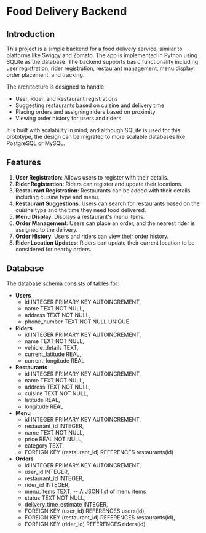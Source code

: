 # Food Delivery Backend

## Introduction

This project is a simple backend for a food delivery service, similar to platforms like Swiggy and Zomato. The app is implemented in Python using SQLite as the database. The backend supports basic functionality including user registration, rider registration, restaurant management, menu display, order placement, and tracking.

The architecture is designed to handle:
- User, Rider, and Restaurant registrations
- Suggesting restaurants based on cuisine and delivery time
- Placing orders and assigning riders based on proximity
- Viewing order history for users and riders

It is built with scalability in mind, and although SQLite is used for this prototype, the design can be migrated to more scalable databases like PostgreSQL or MySQL.

## Features

1. **User Registration**: Allows users to register with their details.
2. **Rider Registration**: Riders can register and update their locations.
3. **Restaurant Registration**: Restaurants can be added with their details including cuisine type and menu.
4. **Restaurant Suggestions**: Users can search for restaurants based on the cuisine type and the time they need food delivered.
5. **Menu Display**: Displays a restaurant's menu items.
6. **Order Management**: Users can place an order, and the nearest rider is assigned to the delivery.
7. **Order History**: Users and riders can view their order history.
8. **Rider Location Updates**: Riders can update their current location to be considered for nearby orders.

## Database

The database schema consists of tables for:
- **Users**
  - id INTEGER PRIMARY KEY AUTOINCREMENT,
  - name TEXT NOT NULL,
  - address TEXT NOT NULL,
  - phone_number TEXT NOT NULL UNIQUE
- **Riders**
    - id INTEGER PRIMARY KEY AUTOINCREMENT,
    - name TEXT NOT NULL,
    - vehicle_details TEXT,
    - current_latitude REAL,
    - current_longitude REAL
- **Restaurants**
    - id INTEGER PRIMARY KEY AUTOINCREMENT,
    - name TEXT NOT NULL,
    - address TEXT NOT NULL,
    - cuisine TEXT NOT NULL,
    - latitude REAL,
    - longitude REAL
- **Menu**
    - id INTEGER PRIMARY KEY AUTOINCREMENT,
    - restaurant_id INTEGER,
    - name TEXT NOT NULL,
    - price REAL NOT NULL,
    - category TEXT,
    - FOREIGN KEY (restaurant_id) REFERENCES restaurants(id)
- **Orders**
    - id INTEGER PRIMARY KEY AUTOINCREMENT,
    - user_id INTEGER,
    - restaurant_id INTEGER,
    - rider_id INTEGER,
    - menu_items TEXT, -- A JSON list of menu items
    - status TEXT NOT NULL,
    - delivery_time_estimate INTEGER,
    - FOREIGN KEY (user_id) REFERENCES users(id),
    - FOREIGN KEY (restaurant_id) REFERENCES restaurants(id),
    - FOREIGN KEY (rider_id) REFERENCES riders(id)
